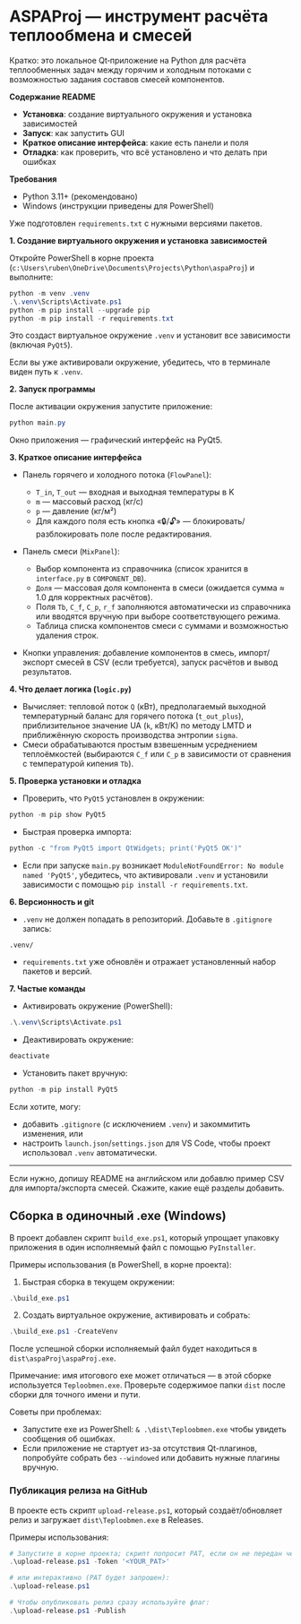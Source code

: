# ASPAProj — инструмент расчёта теплообмена и смесей

Кратко: это локальное Qt‑приложение на Python для расчёта теплообменных задач между горячим и холодным потоками с возможностью задания составов смесей компонентов.

**Содержание README**
- **Установка**: создание виртуального окружения и установка зависимостей
- **Запуск**: как запустить GUI
- **Краткое описание интерфейса**: какие есть панели и поля
- **Отладка**: как проверить, что всё установлено и что делать при ошибках

**Требования**
- Python 3.11+ (рекомендовано)
- Windows (инструкции приведены для PowerShell)

Уже подготовлен `requirements.txt` с нужными версиями пакетов.

**1. Создание виртуального окружения и установка зависимостей**

Откройте PowerShell в корне проекта (`c:\Users\ruben\OneDrive\Documents\Projects\Python\aspaProj`) и выполните:

```powershell
python -m venv .venv
.\.venv\Scripts\Activate.ps1
python -m pip install --upgrade pip
python -m pip install -r requirements.txt
```

Это создаст виртуальное окружение `.venv` и установит все зависимости (включая `PyQt5`).

Если вы уже активировали окружение, убедитесь, что в терминале виден путь к `.venv`.

**2. Запуск программы**

После активации окружения запустите приложение:

```powershell
python main.py
```

Окно приложения — графический интерфейс на PyQt5.

**3. Краткое описание интерфейса**

- Панель горячего и холодного потока (`FlowPanel`):
	- `T_in`, `T_out` — входная и выходная температуры в K
	- `m` — массовый расход (кг/с)
	- `p` — давление (кг/м²)
	- Для каждого поля есть кнопка «🔒/🔓» — блокировать/разблокировать поле после редактирования.

- Панель смеси (`MixPanel`):
	- Выбор компонента из справочника (список хранится в `interface.py` в `COMPONENT_DB`).
	- `Доля` — массовая доля компонента в смеси (ожидается сумма ≈ 1.0 для корректных расчётов).
	- Поля `Tb`, `C_f`, `C_p`, `r_f` заполняются автоматически из справочника или вводятся вручную при выборе соответствующего режима.
	- Таблица списка компонентов смеси с суммами и возможностью удаления строк.

- Кнопки управления: добавление компонентов в смесь, импорт/экспорт смесей в CSV (если требуется), запуск расчётов и вывод результатов.

**4. Что делает логика (`logic.py`)**

- Вычисляет: тепловой поток `Q` (кВт), предполагаемый выходной температурный баланс для горячего потока (`t_out_plus`), приблизительное значение UA (`k`, кВт/K) по методу LMTD и приближённую скорость производства энтропии `sigma`.
- Смеси обрабатываются простым взвешенным усреднением теплоёмкостей (выбираются `C_f` или `C_p` в зависимости от сравнения с температурой кипения `Tb`).

**5. Проверка установки и отладка**

- Проверить, что `PyQt5` установлен в окружении:

```powershell
python -m pip show PyQt5
```

- Быстрая проверка импорта:

```powershell
python -c "from PyQt5 import QtWidgets; print('PyQt5 OK')"
```

- Если при запуске `main.py` возникает `ModuleNotFoundError: No module named 'PyQt5'`, убедитесь, что активировали `.venv` и установили зависимости с помощью `pip install -r requirements.txt`.

**6. Версионность и git**

- `.venv` не должен попадать в репозиторий. Добавьте в `.gitignore` запись:

```
.venv/
```

- `requirements.txt` уже обновлён и отражает установленный набор пакетов и версий.

**7. Частые команды**

- Активировать окружение (PowerShell):
```powershell
.\.venv\Scripts\Activate.ps1
```
- Деактивировать окружение:
```powershell
deactivate
```
- Установить пакет вручную:
```powershell
python -m pip install PyQt5
```

Если хотите, могу:
- добавить `.gitignore` (с исключением `.venv`) и закоммитить изменения, или
- настроить `launch.json`/`settings.json` для VS Code, чтобы проект использовал `.venv` автоматически.

---

Если нужно, допишу README на английском или добавлю пример CSV для импорта/экспорта смесей. Скажите, какие ещё разделы добавить.

## Сборка в одиночный .exe (Windows)

В проект добавлен скрипт `build_exe.ps1`, который упрощает упаковку приложения в один исполняемый файл с помощью `PyInstaller`.

Примеры использования (в PowerShell, в корне проекта):

1) Быстрая сборка в текущем окружении:

```powershell
.\build_exe.ps1
```

2) Создать виртуальное окружение, активировать и собрать:

```powershell
.\build_exe.ps1 -CreateVenv
```

После успешной сборки исполняемый файл будет находиться в `dist\aspaProj\aspaProj.exe`.

Примечание: имя итогового exe может отличаться — в этой сборке используется `Teploobmen.exe`. Проверьте содержимое папки `dist` после сборки для точного имени и пути.

Советы при проблемах:
- Запустите exe из PowerShell: `& .\dist\Teploobmen.exe` чтобы увидеть сообщения об ошибках.
- Если приложение не стартует из-за отсутствия Qt-плагинов, попробуйте собрать без `--windowed` или добавить нужные плагины вручную.

### Публикация релиза на GitHub

В проекте есть скрипт `upload-release.ps1`, который создаёт/обновляет релиз и загружает `dist\Teploobmen.exe` в Releases.

Примеры использования:

```powershell
# Запустите в корне проекта; скрипт попросит PAT, если он не передан через параметр или переменную окружения
.\upload-release.ps1 -Token '<YOUR_PAT>'

# или интерактивно (PAT будет запрошен):
.\upload-release.ps1

# Чтобы опубликовать релиз сразу используйте флаг:
.\upload-release.ps1 -Publish
```

